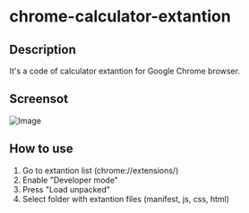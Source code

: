 # chrome-calculator-extantion
## Description
It's a code of calculator extantion for Google Chrome browser.
## Screensot
![Image](https://i.postimg.cc/5tr0YB30/Screenshot-from-2020-05-16-18-32-09.png)
## How to use
1.  Go to extantion list (chrome://extensions/)
2.  Enable "Developer mode"
3.  Press "Load unpacked"
4.  Select folder with extantion files (manifest, js, css, html)
